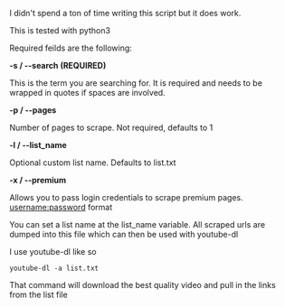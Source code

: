 I didn't spend a ton of time writing this script but it does work.  

This is tested with python3

Required feilds are the following:

**-s / --search (REQUIRED)**

This is the term you are searching for.  It is required and needs to be wrapped in quotes if spaces are involved.

**-p / --pages**

Number of pages to scrape.  Not required, defaults to 1

**-l / --list_name**

Optional custom list name.  Defaults to list.txt

**-x / --premium**

Allows you to pass login credentials to scrape premium pages.  <username:password> format
    
    
You can set a list name at the list_name variable.  All scraped urls are dumped into this file which can then be used with youtube-dl

I use youtube-dl like so

    youtube-dl -a list.txt
    
That command will download the best quality video and pull in the links from the list file
